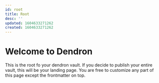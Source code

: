 ```yaml
---
id: root
title: Root
desc: ''
updated: 1604633271262
created: 1604633271262
---
```

# Welcome to Dendron

This is the root fo your dendron vault. If you decide to publish your entire vault, this will be your landing page. You are free to customize any part of this page except the frontmatter on top. 
